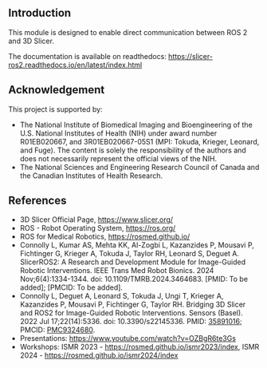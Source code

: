 ## Introduction

This module is designed to enable direct communication between ROS 2 and 3D Slicer.

The documentation is available on readthedocs: https://slicer-ros2.readthedocs.io/en/latest/index.html

## Acknowledgement
This project is supported by:
* The National Institute of Biomedical Imaging and Bioengineering of the U.S. National Institutes of Health (NIH) under award number R01EB020667, and 3R01EB020667-05S1 (MPI: Tokuda, Krieger, Leonard, and Fuge).  The content is solely the responsibility of the authors and does not necessarily represent the official views of the NIH.
* The National Sciences and Engineering Research Council of Canada and the Canadian Institutes of Health Research.

## References
- 3D Slicer Official Page, https://www.slicer.org/
- ROS - Robot Operating System, https://ros.org/
- ROS for Medical Robotics, https://rosmed.github.io/
- Connolly L, Kumar AS, Mehta KK, Al-Zogbi L, Kazanzides P, Mousavi P, Fichtinger G, Krieger A, Tokuda J, Taylor RH, Leonard S, Deguet A. SlicerROS2: A Research and Development Module for Image-Guided Robotic Interventions. IEEE Trans Med Robot Bionics. 2024 Nov;6(4):1334-1344. doi: 10.1109/TMRB.2024.3464683. [PMID: To be added]; [PMCID: To be added].
- Connolly L, Deguet A, Leonard S, Tokuda J, Ungi T, Krieger A, Kazanzides P, Mousavi P, Fichtinger G, Taylor RH. Bridging 3D Slicer and ROS2 for Image-Guided Robotic Interventions. Sensors (Basel). 2022 Jul 17;22(14):5336. doi: 10.3390/s22145336. PMID: [35891016](https://pubmed.ncbi.nlm.nih.gov/35891016/); PMCID: [PMC9324680](https://www.ncbi.nlm.nih.gov/pmc/articles/PMC9324680/).
- Presentations: https://www.youtube.com/watch?v=OZBgR6te3Gs
- Workshops: ISMR 2023 - https://rosmed.github.io/ismr2023/index, ISMR 2024 - https://rosmed.github.io/ismr2024/index